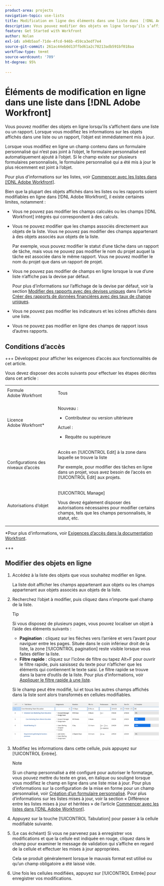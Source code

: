 ```yaml
---
product-area: projects
navigation-topic: use-lists
title: Modification en ligne des éléments dans une liste dans  [!DNL Adobe Workfront]
description: Vous pouvez modifier des objets en ligne lorsqu’ils s’affichent dans une liste ou un rapport. Lorsque vous modifiez les informations sur les objets affichés dans une liste ou un rapport, l’objet est immédiatement mis à jour.
feature: Get Started with Workfront
author: Nolan
exl-id: a94b5aaf-71de-4fcd-946b-459ca3edf7e4
source-git-commit: 261ac44eb0d13ffbd61a2c70213adb591bf018aa
workflow-type: tm+mt
source-wordcount: '709'
ht-degree: 95%

---
```


# Éléments de modification en ligne dans une liste dans [!DNL Adobe Workfront]

<!--Audited: 11/2024-->

Vous pouvez modifier des objets en ligne lorsqu’ils s’affichent dans une liste ou un rapport. Lorsque vous modifiez les informations sur les objets affichés dans une liste ou un rapport, l’objet est immédiatement mis à jour.

Lorsque vous modifiez en ligne un champ contenu dans un formulaire personnalisé qui n’est pas joint à l’objet, le formulaire personnalisé est automatiquement ajouté à l’objet. Si le champ existe sur plusieurs formulaires personnalisés, le formulaire personnalisé qui a été mis à jour le plus récemment est joint à l’objet.

Pour plus d’informations sur les listes, voir [Commencer avec les listes dans  [!DNL Adobe Workfront]](../../../workfront-basics/navigate-workfront/use-lists/view-items-in-a-list.md).

Bien que la plupart des objets affichés dans les listes ou les rapports soient modifiables en ligne dans [!DNL Adobe Workfront], il existe certaines limites, notamment :

* Vous ne pouvez pas modifier les champs calculés ou les champs [!DNL Workfront] intégrés qui correspondent à des calculs.
* Vous ne pouvez modifier que les champs associés directement aux objets de la liste. Vous ne pouvez pas modifier des champs appartenant à des objets associés aux objets de la liste.

  Par exemple, vous pouvez modifier le statut d’une tâche dans un rapport de tâche, mais vous ne pouvez pas modifier le nom du projet auquel la tâche est associée dans le même rapport. Vous ne pouvez modifier le nom du projet que dans un rapport de projet.
* Vous ne pouvez pas modifier de champs en ligne lorsque la vue d’une liste n’affiche pas la devise par défaut.

  Pour plus d’informations sur l’affichage de la devise par défaut, voir la section [Modifier des rapports avec des devises uniques](../../../reports-and-dashboards/reports/creating-and-managing-reports/create-financial-data-reports-unique-exchange-rates.md#editing-reports-with-unique-currencies) dans l’article [Créer des rapports de données financières avec des taux de change uniques](../../../reports-and-dashboards/reports/creating-and-managing-reports/create-financial-data-reports-unique-exchange-rates.md).
* Vous ne pouvez pas modifier les indicateurs et les icônes affichés dans une liste.
* Vous ne pouvez pas modifier en ligne des champs de rapport issus d’autres rapports.

## Conditions d’accès

+++ Développez pour afficher les exigences d’accès aux fonctionnalités de cet article.

Vous devez disposer des accès suivants pour effectuer les étapes décrites dans cet article :

<table style="table-layout:auto"> 
 <col> 
 <col> 
 <tbody> 
  <tr> 
   <td role="rowheader">Formule Adobe Workfront</td> 
   <td> <p>Tous</p> </td> 
  </tr> 
  <tr> 
   <td role="rowheader">Licence Adobe Workfront*</td> 
   <td> 
    <p>Nouveau :</p>
   <ul><li><p>Contributeur ou version ultérieure </p></li>
   </ul>

<p>Actuel :</p>
   <ul><li><p>Requête ou supérieure</p></li>
    </ul></td> 
  </tr> 
  <tr> 
   <td role="rowheader">Configurations des niveaux d’accès</td> 
   <td> <p>Accès en [!UICONTROL Edit] à la zone dans laquelle se trouve la liste</p> <p>Par exemple, pour modifier des tâches en ligne dans un projet, vous avez besoin de l’accès en [!UICONTROL Edit] aux projets.</p></td> 
  </tr> 
  <tr> 
   <td role="rowheader">Autorisations d’objet</td> 
   <td> <p>[!UICONTROL Manage]</p> <p>Vous devez également disposer des autorisations nécessaires pour modifier certains champs, tels que les champs personnalisés, le statut, etc.</p>  </td> 
  </tr> 
 </tbody> 
</table>

*Pour plus d’informations, voir [Exigences d’accès dans la documentation Workfront](/help/quicksilver/administration-and-setup/add-users/access-levels-and-object-permissions/access-level-requirements-in-documentation.md).

+++

## Modifier des objets en ligne

1. Accédez à la liste des objets que vous souhaitez modifier en ligne.

   La liste doit afficher les champs appartenant aux objets ou les champs appartenant aux objets associés aux objets de la liste.

1. Recherchez l’objet à modifier, puis cliquez dans n’importe quel champ de la liste.

   >[!TIP]
   >
   >Si vous disposez de plusieurs pages, vous pouvez localiser un objet à l’aide des éléments suivants :
   >
   >   * **Pagination** : cliquez sur les flèches vers l’arrière et vers l’avant pour naviguer entre les pages.
   >     Située dans le coin inférieur droit de la liste, la zone [!UICONTROL pagination] reste visible lorsque vous faites défiler la liste.
   >   * **Filtre rapide** : cliquez sur l’icône de filtre ou tapez Alt+F pour ouvrir le filtre rapide, puis saisissez du texte pour n’afficher que les éléments qui contiennent le texte saisi.
   >     Le filtre rapide se trouve dans la barre d’outils de la liste. Pour plus d’informations, voir [Appliquer le filtre rapide à une liste](../../../workfront-basics/navigate-workfront/use-lists/apply-quick-filter-list.md).

   Si le champ peut être modifié, lui et tous les autres champs affichés dans la liste sont alors transformés en cellules modifiables.

   ![](assets/nwe-editable-cells-350x131.png)

1. Modifiez les informations dans cette cellule, puis appuyez sur [!UICONTROL Entrée].

   >[!NOTE]
   >
   >Si un champ personnalisé a été configuré pour autoriser le formatage, vous pouvez mettre du texte en gras, en italique ou souligné lorsque vous modifiez le champ en ligne dans une liste mise à jour.
   >Pour plus d’informations sur la configuration de la mise en forme pour un champ personnalisé, voir [Création d’un formulaire personnalisé](/help/quicksilver/administration-and-setup/customize-workfront/create-manage-custom-forms/form-designer/design-a-form/design-a-form.md).
   >Pour plus d’informations sur les listes mises à jour, voir la section « Différence entre les listes mises à jour et héritées » de l’article [Commencer avec les listes dans  [!DNL Adobe Workfront]](../../../workfront-basics/navigate-workfront/use-lists/view-items-in-a-list.md).

1. Appuyez sur la touche [!UICONTROL Tabulation] pour passer à la cellule modifiable suivante.
1. (Le cas échéant) Si vous ne parvenez pas à enregistrer vos modifications et que la cellule est indiquée en rouge, cliquez dans le champ pour examiner le message de validation qui s’affiche en regard de la cellule et effectuer les mises à jour appropriées.

   Cela se produit généralement lorsque le mauvais format est utilisé ou qu’un champ obligatoire a été laissé vide.

1. Une fois les cellules modifiées, appuyez sur [!UICONTROL Entrée] pour enregistrer vos modifications.
